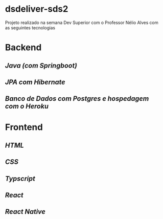 # dsdeliver-sds2
Projeto realizado na semana Dev Superior com o Professor Nélio Alves com as seguintes tecnologias

# Backend

## *Java (com Springboot)* 
## *JPA com Hibernate*
## *Banco de Dados com Postgres e hospedagem com o Heroku*

# Frontend

## *HTML*
## *CSS*
## *Typscript*
## *React*
## *React Native*
